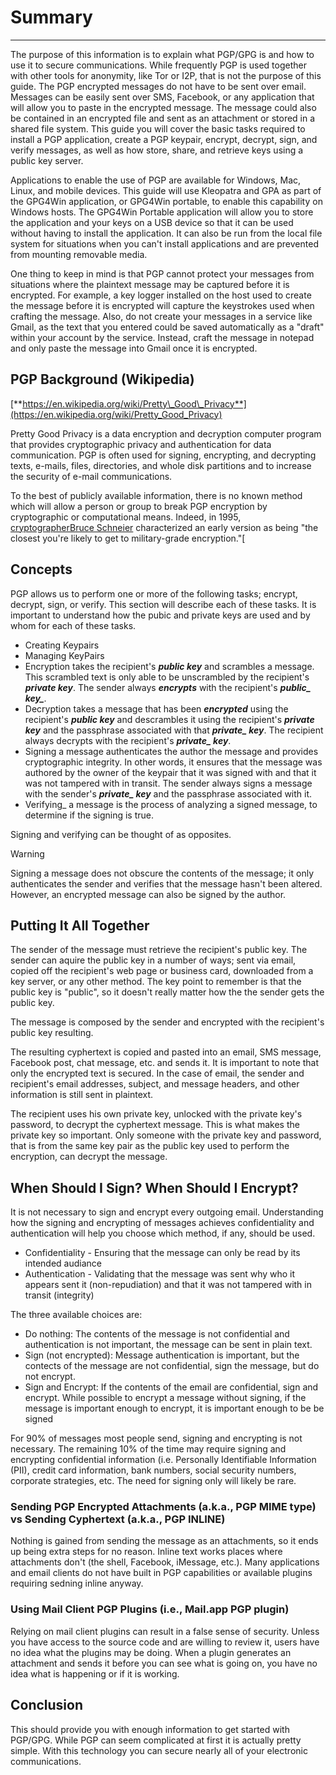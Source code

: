 # Summary

---

The purpose of this information is to explain what PGP/GPG is and how to use it to secure communications. While frequently PGP is used together with other tools for anonymity, like Tor or I2P, that is not the purpose of this guide. The PGP encrypted messages do not have to be sent over email. Messages can be easily sent over SMS, Facebook, or any application that will allow you to paste in the encrypted message. The message could also be contained in an encrypted file and sent as an attachment or stored in a shared file system. This guide you will cover the basic tasks required to install a PGP application, create a PGP keypair, encrypt, decrypt, sign, and verify messages, as well as how store, share, and retrieve keys using a public key server.

Applications to enable the use of PGP are available for Windows, Mac, Linux, and mobile devices. This guide will use Kleopatra and GPA as part of the GPG4Win application, or GPG4Win portable, to enable this capability on Windows hosts. The GPG4Win Portable application will allow you to store the application and your keys on a USB device so that it can be used without having to install the application. It can also be run from the local file system for situations when you can&#39;t install applications and are prevented from mounting removable media.

One thing to keep in mind is that PGP cannot protect your messages from situations where the plaintext message may be captured before it is encrypted. For example, a key logger installed on the host used to create the message before it is encrypted will capture the keystrokes used when crafting the message. Also, do not create your messages in a service like Gmail, as the text that you entered could be saved automatically as a &quot;draft&quot; within your account by the service. Instead, craft the message in notepad and only paste the message into Gmail once it is encrypted.

## PGP Background (Wikipedia)

[**https://en.wikipedia.org/wiki/Pretty\_Good\_Privacy**](https://en.wikipedia.org/wiki/Pretty_Good_Privacy)

Pretty Good Privacy is a data encryption and decryption computer program that provides cryptographic privacy and authentication for data communication. PGP is often used for signing, encrypting, and decrypting texts, e-mails, files, directories, and whole disk partitions and to increase the security of e-mail communications.

To the best of publicly available information, there is no known method which will allow a person or group to break PGP encryption by cryptographic or computational means. Indeed, in 1995, [cryptographer](https://en.wikipedia.org/wiki/Cryptographer)[Bruce Schneier](https://en.wikipedia.org/wiki/Bruce_Schneier) characterized an early version as being &quot;the closest you&#39;re likely to get to military-grade encryption.&quot;[[](https://en.wikipedia.org/wiki/Pretty_Good_Privacy#cite_note-2)

## Concepts

PGP allows us to perform one or more of the following tasks; encrypt, decrypt, sign, or verify. This section will describe each of these tasks. It is important to understand how the pubic and private keys are used and by whom for each of these tasks.

- Creating Keypairs
- Managing KeyPairs
- Encryption takes the recipient's ***public key*** and scrambles a message. This scrambled text is only able to be unscrambled by the recipient's ***private key***. The sender always ***encrypts*** with the recipient's ***public_ key_***.
- Decryption takes a message that has been ***encrypted*** using the recipient's ***public key*** and descrambles it using the recipient's ***private key*** and the passphrase associated with that ***private_ key***. The recipient always decrypts with the recipient's ***private_ key***.
- Signing a message authenticates the author the message and provides cryptographic integrity. In other words, it ensures that the message was authored by the owner of the keypair that it was signed with and that it was not tampered with in transit. The sender always signs a message with the sender's ***private_ key*** and the passphrase associated with it.
- Verifying_ a message is the process of analyzing a signed message, to determine if the signing is true.

Signing and verifying can be thought of as opposites.

> [!WARNING]
> Signing a message does not obscure the contents of the message; it only authenticates the sender and verifies that the message
> hasn't been altered. However, an encrypted message can also be signed by the author.

## Putting It All Together

The sender of the message must retrieve the recipient's public key. The sender can aquire the public key in a number of ways; sent via email, copied off the recipient's web page or business card, downloaded from a key server, or any other method. The key point to remember is that the public key is "public", so it doesn't really matter how the the sender gets the public key.

The message is composed by the sender and encrypted with the recipient's public key resulting.

The resulting cyphertext is copied and pasted into an email, SMS message, Facebook post, chat message, etc. and sends it. It is important to note that only the encrypted text is secured. In the case of email, the sender and recipient's email addresses, subject, and message headers, and other information is still sent in plaintext.

The recipient uses his own private key, unlocked with the private key's password, to decrypt the cyphertext message. This is what makes the private key so important. Only someone with the private key and password, that is from the same key pair as the public key used to perform the encryption, can decrypt the message.

## When Should I Sign? When Should I Encrypt?

It is not necessary to sign and encrypt every outgoing email. Understanding how the signing and encrypting of messages achieves confidentiality and authentication will help you choose which method, if any, should be used.

- Confidentiality - Ensuring that the message can only be read by its intended audiance
- Authentication - Validating that the message was sent why who it appears sent it (non-repudiation) and that it was not tampered with in transit (integrity)

The three available choices are:

- Do nothing: The contents of the message is not confidential and authentication is not important, the message can be sent in plain text.
- Sign (not encrypted):  Message authentication is important, but the contects of the message are not confidential, sign the message, but do not encrypt.
- Sign and Encrypt: If the contents of the email are confidential, sign and encrypt. While possible to encrypt a message without signing, if the message is important enough to encrypt, it is important enough to be be signed

For 90% of messages most people send, signing and encrypting is not necessary. The remaining 10% of the time may require signing and encrypting confidential information (i.e. Personally Identifiable Information (PII), credit card information, bank numbers, social security numbers, corporate strategies, etc.
The need for signing only will likely be rare.

### Sending PGP Encrypted Attachments (a.k.a., PGP MIME type) vs Sending Cyphertext (a.k.a., PGP INLINE)

Nothing is gained from sending the message as an attachments, so it ends up being extra steps for no reason. Inline text works places where attachments don't (the shell, Facebook, iMessage, etc.). Many applications and email clients do not have built in PGP capabilities or available plugins requiring sedning inline anyway.

### Using Mail Client PGP Plugins (i.e., Mail.app PGP plugin)

Relying on mail client plugins can result in a false sense of security. Unless you have access to the source code and are willing to review it, users have no idea what the plugins may be doing. When a plugin generates an attachment and sends it before you can see what is going on, you have no idea what is happening or if it is working.

## Conclusion

This should provide you with enough information to get started with PGP/GPG. While PGP can seem complicated at first it is actually pretty simple. With this technology you can secure nearly all of your electronic communications.